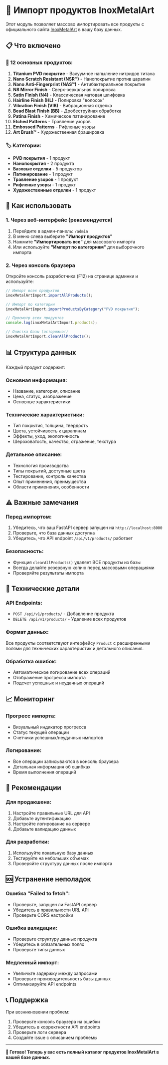 # 🚀 Импорт продуктов InoxMetalArt

Этот модуль позволяет массово импортировать все продукты с официального сайта [InoxMetalArt](https://www.inoxmetalart.com) в вашу базу данных.

## 📋 Что включено

### 🎯 **12 основных продуктов:**
1. **Titanium PVD покрытие** - Вакуумное напыление нитридов титана
2. **Nano Scratch Resistant (NSR™)** - Нанопокрытие против царапин
3. **Nano Anti-Fingerprint (NAS™)** - Антибактериальное покрытие
4. **N8 Mirror Finish** - Сверх-зеркальная полировка
5. **Satin Finish (N4)** - Классическая матовая шлифовка
6. **Hairline Finish (HL)** - Полировка "волосок"
7. **Vibration Finish (VIB)** - Вибрационная отделка
8. **Bead Blast Finish (BB)** - Дробеструйная обработка
9. **Patina Finish** - Химическое патинирование
10. **Etched Patterns** - Травление узоров
11. **Embossed Patterns** - Рифленые узоры
12. **Art Brush™** - Художественная брашировка

### 🏷️ **Категории:**
- **PVD покрытия** - 1 продукт
- **Нанопокрытия** - 2 продукта
- **Базовые отделки** - 5 продуктов
- **Патинирование** - 1 продукт
- **Травление узоров** - 1 продукт
- **Рифленые узоры** - 1 продукт
- **Художественные отделки** - 1 продукт

## 🚀 Как использовать

### 1. **Через веб-интерфейс (рекомендуется)**

1. Перейдите в админ-панель: `/admin`
2. В меню слева выберите **"Импорт продуктов"**
3. Нажмите **"Импортировать все"** для массового импорта
4. Или используйте **"Импорт по категориям"** для выборочного импорта

### 2. **Через консоль браузера**

Откройте консоль разработчика (F12) на странице админки и используйте:

```javascript
// Импорт всех продуктов
inoxMetalArtImport.importAllProducts();

// Импорт по категории
inoxMetalArtImport.importProductsByCategory("PVD покрытия");

// Просмотр всех продуктов
console.log(inoxMetalArtImport.products);

// Очистка базы (осторожно!)
inoxMetalArtImport.clearAllProducts();
```

## 📊 Структура данных

Каждый продукт содержит:

### **Основная информация:**
- Название, категория, описание
- Цена, статус, изображение
- Основные характеристики

### **Технические характеристики:**
- Тип покрытия, толщина, твердость
- Цвета, устойчивость к царапинам
- Эффекты, уход, экологичность
- Шероховатость, качество, отражение, текстура

### **Детальное описание:**
- Технология производства
- Типы покрытий, доступные цвета
- Тестирование, контроль качества
- Опыт применения, преимущества
- Области применения, особенности

## ⚠️ Важные замечания

### **Перед импортом:**
1. Убедитесь, что ваш FastAPI сервер запущен на `http://localhost:8000`
2. Проверьте, что база данных доступна
3. Убедитесь, что API endpoint `/api/v1/products/` работает

### **Безопасность:**
- Функция `clearAllProducts()` удаляет ВСЕ продукты из базы
- Всегда делайте резервную копию перед массовыми операциями
- Проверяйте результаты импорта

## 🔧 Технические детали

### **API Endpoints:**
- `POST /api/v1/products/` - Добавление продукта
- `DELETE /api/v1/products/` - Удаление всех продуктов

### **Формат данных:**
Все продукты соответствуют интерфейсу `Product` с расширенными полями для технических характеристик и детального описания.

### **Обработка ошибок:**
- Автоматическое логирование всех операций
- Отображение прогресса импорта
- Подсчет успешных и неудачных операций

## 📈 Мониторинг

### **Прогресс импорта:**
- Визуальный индикатор прогресса
- Статус текущей операции
- Счетчики успешных/неудачных импортов

### **Логирование:**
- Все операции записываются в консоль браузера
- Детальная информация об ошибках
- Время выполнения операций

## 🎯 Рекомендации

### **Для продакшена:**
1. Настройте правильные URL для API
2. Добавьте аутентификацию
3. Настройте логирование на сервере
4. Добавьте валидацию данных

### **Для разработки:**
1. Используйте локальную базу данных
2. Тестируйте на небольших объемах
3. Проверяйте структуру данных после импорта

## 🆘 Устранение неполадок

### **Ошибка "Failed to fetch":**
- Проверьте, запущен ли FastAPI сервер
- Убедитесь в правильности URL API
- Проверьте CORS настройки

### **Ошибка валидации:**
- Проверьте структуру данных продукта
- Убедитесь в обязательных полях
- Проверьте типы данных

### **Медленный импорт:**
- Увеличьте задержку между запросами
- Проверьте производительность базы данных
- Оптимизируйте API endpoints

## 📞 Поддержка

При возникновении проблем:
1. Проверьте консоль браузера на ошибки
2. Убедитесь в корректности API endpoints
3. Проверьте логи сервера
4. Создайте issue с описанием проблемы

---

**🎉 Готово! Теперь у вас есть полный каталог продуктов InoxMetalArt в вашей базе данных.**


